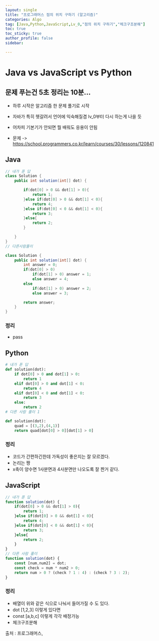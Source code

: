 ```yaml
---
layout: single
title: "프로그래머스 점의 위치 구하기 (알고리즘)"
categories: Algo
tag: [Java,Python,JavaScript,Lv_0,"점의 위치 구하기","체크구조분해"]
toc: true
toc_sticky: true
author_profile: false
sidebar:

---
```

# Java vs JavaScript vs Python
## 문제 푸는건 5초 정리는 10분...

- 하루 시작은 알고리즘 한 문제 풀기로 시작
- 자바가 특히 헷갈려서 언어에 익숙해질겸 lv_0부터 다시 하는게 나을 듯
- 어차피 기본기가 안되면 뭘 배워도 응용이 안됨

- 문제 -> https://school.programmers.co.kr/learn/courses/30/lessons/120841

## Java

```java
// 내가 푼 답
class Solution {
    public int solution(int[] dot) {

        if(dot[0] > 0 && dot[1] > 0){
            return 1;
        }else if(dot[0] > 0 && dot[1] < 0){
            return 4;
        }else if(dot[0] < 0 && dot[1] < 0){
            return 3;
        }else{
            return 2;
        }

    }
}
// 다른사람풀이 

class Solution {
    public int solution(int[] dot) {
        int answer = 0;
        if(dot[0] > 0) 
            if(dot[1] > 0) answer = 1;
            else answer = 4;
        else 
            if(dot[1] > 0) answer = 2;
            else answer = 3;

        return answer;
    }
}
```
### 정리
- pass



## Python
```python
# 내가 푼 답
def solution(dot):
    if dot[0] > 0 and dot[1] > 0:
        return 1
    elif dot[0] > 0 and dot[1] < 0:
        return 4
    elif dot[0] < 0 and dot[1] < 0:
        return 3
    else:
        return 2
# 다른 사람 풀이 1

def solution(dot):
    quad = [(3,2),(4,1)]
    return quad[dot[0] > 0][dot[1] > 0]

```
### 정리
- 코드가 간편하긴한데 가독성이 좋은지는 잘 모르겠다.
- 논리는 짱
- x축이 양수면 1사분면과 4사분면만 나오도록 잘 짠거 같다.



## JavaScript

```javascript
// 내가 푼 답
function solution(dot) {
	if(dot[0] > 0 && dot[1] > 0){
		return 1;
	}else if(dot[0] > 0 && dot[1] < 0){
		return 4;
	}else if(dot[0] < 0 && dot[1] < 0){
		return 3;
	}else{
		return 2;
	}
}
// 다른 사람 풀이
function solution(dot) {
    const [num,num2] = dot;
    const check = num * num2 > 0;
    return num > 0 ? (check ? 1 : 4) : (check ? 3 : 2);
}
```
### 정리
- 배열이 위와 같은 식으로 나눠서 들어가질 수 도 있다.
- dot [1,2,3] 이렇게 있다면
- const [a,b,c] 이렇게 각각 배정가능
- 체크구조분해



출처 : 프로그래머스,